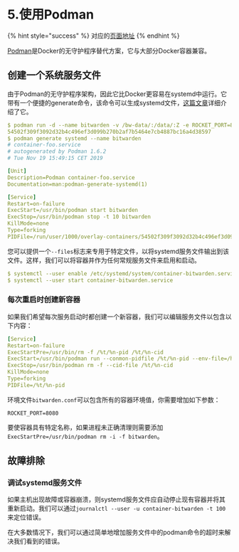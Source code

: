 # 5.使用Podman

{% hint style="success" %}
对应的[页面地址](https://github.com/dani-garcia/bitwarden_rs/wiki/Using-Podman)
{% endhint %}

[Podman](https://podman.io/)是Docker的无守护程序替代方案，它与大部分Docker容器兼容。

## 创建一个系统服务文件

由于Podman的无守护程序架构，因此它比Docker更容易在systemd中运行。它带有一个便捷的generate命令，该命令可以生成systemd文件，[这篇文章](https://www.redhat.com/sysadmin/podman-shareable-systemd-services)详细介绍了它。

```yaml
$ podman run -d --name bitwarden -v /bw-data/:/data/:Z -e ROCKET_PORT=8080 -p 8080:8080 bitwardenrs/server:latest
54502f309f3092d32b4c496ef3d099b270b2af7b5464e7cb4887bc16a4d38597
$ podman generate systemd --name bitwarden
# container-foo.service
# autogenerated by Podman 1.6.2
# Tue Nov 19 15:49:15 CET 2019

[Unit]
Description=Podman container-foo.service
Documentation=man:podman-generate-systemd(1)

[Service]
Restart=on-failure
ExecStart=/usr/bin/podman start bitwarden
ExecStop=/usr/bin/podman stop -t 10 bitwarden
KillMode=none
Type=forking
PIDFile=/run/user/1000/overlay-containers/54502f309f3092d32b4c496ef3d099b270b2af7b5464e7cb4887bc16a4d38597/userdata/conmon.pid
```

您可以提供一个`--files`标志来专用于特定文件，以将systemd服务文件输出到该文件。这样，我们可以将容器并作为任何常规服务文件来启用和启动。

```yaml
$ systemctl --user enable /etc/systemd/system/container-bitwarden.service
$ systemctl --user start container-bitwarden.service
```

### 每次重启时创建新容器

如果我们希望每次服务启动时都创建一个新容器，我们可以编辑服务文件以包含以下内容：

```yaml
[Service]
Restart=on-failure
ExecStartPre=/usr/bin/rm -f /%t/%n-pid /%t/%n-cid
ExecStart=/usr/bin/podman run --conmon-pidfile /%t/%n-pid --env-file=/home/spytec/Bitwarden/bitwarden.conf -d -p 8080:8080 -v /home/spytec/Bitwarden/bw-data:/data/:Z bitwardenrs/server:latest
ExecStop=/usr/bin/podman rm -f --cid-file /%t/%n-cid
KillMode=none
Type=forking
PIDFile=/%t/%n-pid
```

环境文件`bitwarden.conf`可以包含所有的容器环境值，你需要增加如下参数：

```text
ROCKET_PORT=8080
```

要使容器具有特定名称，如果进程未正确清理则需要添加`ExecStartPre=/usr/bin/podman rm -i -f bitwarden`。

## 故障排除

### 调试systemd服务文件

如果主机出现故障或容器崩溃，则systemd服务文件应自动停止现有容器并将其重新启动。我们可以通过`journalctl --user -u container-bitwarden -t 100`来定位错误。

在大多数情况下，我们可以通过简单地增加服务文件中的podman命令的超时来解决我们看到的错误。

